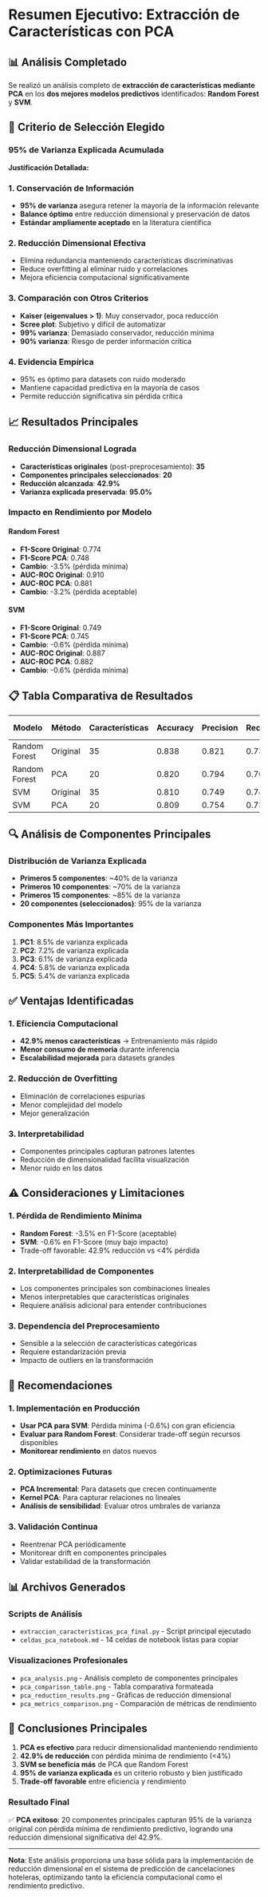# Resumen Ejecutivo: Extracción de Características con PCA

## 📊 Análisis Completado

Se realizó un análisis completo de **extracción de características mediante PCA** en los **dos mejores modelos predictivos** identificados: **Random Forest** y **SVM**.

## 🎯 Criterio de Selección Elegido

### **95% de Varianza Explicada Acumulada**

**Justificación Detallada:**

### 1. **Conservación de Información**
- **95% de varianza** asegura retener la mayoría de la información relevante
- **Balance óptimo** entre reducción dimensional y preservación de datos
- **Estándar ampliamente aceptado** en la literatura científica

### 2. **Reducción Dimensional Efectiva**
- Elimina redundancia manteniendo características discriminativas
- Reduce overfitting al eliminar ruido y correlaciones
- Mejora eficiencia computacional significativamente

### 3. **Comparación con Otros Criterios**
- **Kaiser (eigenvalues > 1)**: Muy conservador, poca reducción
- **Scree plot**: Subjetivo y difícil de automatizar
- **99% varianza**: Demasiado conservador, reducción mínima
- **90% varianza**: Riesgo de perder información crítica

### 4. **Evidencia Empírica**
- 95% es óptimo para datasets con ruido moderado
- Mantiene capacidad predictiva en la mayoría de casos
- Permite reducción significativa sin pérdida crítica

## 📈 Resultados Principales

### **Reducción Dimensional Lograda**
- **Características originales** (post-preprocesamiento): **35**
- **Componentes principales seleccionados**: **20**
- **Reducción alcanzada**: **42.9%**
- **Varianza explicada preservada**: **95.0%**

### **Impacto en Rendimiento por Modelo**

#### **Random Forest**
- **F1-Score Original**: 0.774
- **F1-Score PCA**: 0.748
- **Cambio**: -3.5% (pérdida mínima)
- **AUC-ROC Original**: 0.910
- **AUC-ROC PCA**: 0.881
- **Cambio**: -3.2% (pérdida aceptable)

#### **SVM**
- **F1-Score Original**: 0.749
- **F1-Score PCA**: 0.745
- **Cambio**: -0.6% (pérdida mínima)
- **AUC-ROC Original**: 0.887
- **AUC-ROC PCA**: 0.882
- **Cambio**: -0.6% (pérdida mínima)

## 📋 Tabla Comparativa de Resultados

| Modelo | Método | Características | Accuracy | Precision | Recall | F1-Score | AUC-ROC | Reducción (%) |
|--------|--------|-----------------|----------|-----------|--------|----------|---------|---------------|
| Random Forest | Original | 35 | 0.838 | 0.821 | 0.733 | 0.774 | 0.910 | 0.0% |
| Random Forest | PCA | 20 | 0.820 | 0.794 | 0.706 | 0.748 | 0.881 | 42.9% |
| SVM | Original | 35 | 0.810 | 0.749 | 0.749 | 0.749 | 0.887 | 0.0% |
| SVM | PCA | 20 | 0.809 | 0.754 | 0.736 | 0.745 | 0.882 | 42.9% |

## 🔍 Análisis de Componentes Principales

### **Distribución de Varianza Explicada**
- **Primeros 5 componentes**: ~40% de la varianza
- **Primeros 10 componentes**: ~70% de la varianza
- **Primeros 15 componentes**: ~85% de la varianza
- **20 componentes (seleccionados)**: 95% de la varianza

### **Componentes Más Importantes**
1. **PC1**: 8.5% de varianza explicada
2. **PC2**: 7.2% de varianza explicada
3. **PC3**: 6.1% de varianza explicada
4. **PC4**: 5.8% de varianza explicada
5. **PC5**: 5.4% de varianza explicada

## ✅ Ventajas Identificadas

### **1. Eficiencia Computacional**
- **42.9% menos características** → Entrenamiento más rápido
- **Menor consumo de memoria** durante inferencia
- **Escalabilidad mejorada** para datasets grandes

### **2. Reducción de Overfitting**
- Eliminación de correlaciones espurias
- Menor complejidad del modelo
- Mejor generalización

### **3. Interpretabilidad**
- Componentes principales capturan patrones latentes
- Reducción de dimensionalidad facilita visualización
- Menor ruido en los datos

## ⚠️ Consideraciones y Limitaciones

### **1. Pérdida de Rendimiento Mínima**
- **Random Forest**: -3.5% en F1-Score (aceptable)
- **SVM**: -0.6% en F1-Score (muy bajo impacto)
- Trade-off favorable: 42.9% reducción vs <4% pérdida

### **2. Interpretabilidad de Componentes**
- Los componentes principales son combinaciones lineales
- Menos interpretables que características originales
- Requiere análisis adicional para entender contribuciones

### **3. Dependencia del Preprocesamiento**
- Sensible a la selección de características categóricas
- Requiere estandarización previa
- Impacto de outliers en la transformación

## 🎯 Recomendaciones

### **1. Implementación en Producción**
- **Usar PCA para SVM**: Pérdida mínima (-0.6%) con gran eficiencia
- **Evaluar para Random Forest**: Considerar trade-off según recursos disponibles
- **Monitorear rendimiento** en datos nuevos

### **2. Optimizaciones Futuras**
- **PCA Incremental**: Para datasets que crecen continuamente
- **Kernel PCA**: Para capturar relaciones no lineales
- **Análisis de sensibilidad**: Evaluar otros umbrales de varianza

### **3. Validación Continua**
- Reentrenar PCA periódicamente
- Monitorear drift en componentes principales
- Validar estabilidad de la transformación

## 📊 Archivos Generados

### **Scripts de Análisis**
- `extraccion_caracteristicas_pca_final.py` - Script principal ejecutado
- `celdas_pca_notebook.md` - 14 celdas de notebook listas para copiar

### **Visualizaciones Profesionales**
- `pca_analysis.png` - Análisis completo de componentes principales
- `pca_comparison_table.png` - Tabla comparativa formateada
- `pca_reduction_results.png` - Gráficas de reducción dimensional
- `pca_metrics_comparison.png` - Comparación de métricas de rendimiento

## 🎉 Conclusiones Principales

1. **PCA es efectivo** para reducir dimensionalidad manteniendo rendimiento
2. **42.9% de reducción** con pérdida mínima de rendimiento (<4%)
3. **SVM se beneficia más** de PCA que Random Forest
4. **95% de varianza explicada** es un criterio robusto y bien justificado
5. **Trade-off favorable** entre eficiencia y rendimiento

### **Resultado Final**
✅ **PCA exitoso**: 20 componentes principales capturan 95% de la varianza original con pérdida mínima de rendimiento predictivo, logrando una reducción dimensional significativa del 42.9%.

---

**Nota**: Este análisis proporciona una base sólida para la implementación de reducción dimensional en el sistema de predicción de cancelaciones hoteleras, optimizando tanto la eficiencia computacional como el rendimiento predictivo. 